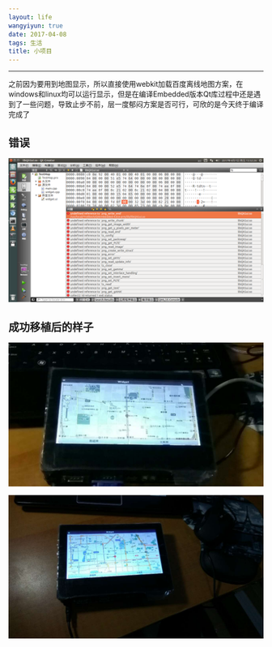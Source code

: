 ```yaml
---
layout: life
wangyiyun: true
date: 2017-04-08
tags: 生活
title: 小项目
---
```


*************

之前因为要用到地图显示，所以直接使用webkit加载百度离线地图方案，在windows和linux均可以运行显示，但是在编译Embedded版本Qt库过程中还是遇到了一些问题，导致止步不前，层一度郁闷方案是否可行，可欣的是今天终于编译完成了

## 错误

![错误](/life/2017/2017res/4-8/001.png)


## 成功移植后的样子

![错误](/life/2017/2017res/4-8/002.jpg)


![错误](/life/2017/2017res/4-8/003.jpg)